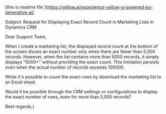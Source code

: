 [this is readme file
](https://yellow.ai/experience-yellow-g-powered-by-generative-ai/


Subject: Request for Displaying Exact Record Count in Marketing Lists in Dynamics CRM

Dear Support Team,

When I create a marketing list, the displayed record count at the bottom of the screen shows an exact number only when there are fewer than 5,000 records. However, when the list contains more than 5000 records, it simply displays "5000+" without providing the exact count. This limitation persists even when the actual number of records exceeds 100000.

While it's possible to count the exact rows by download the marketing list to an Excel sheet.

Would it be possible through the CRM settings or configurations to display the exact number of rows, even for more than 5,000 records? 

Best regards,)
